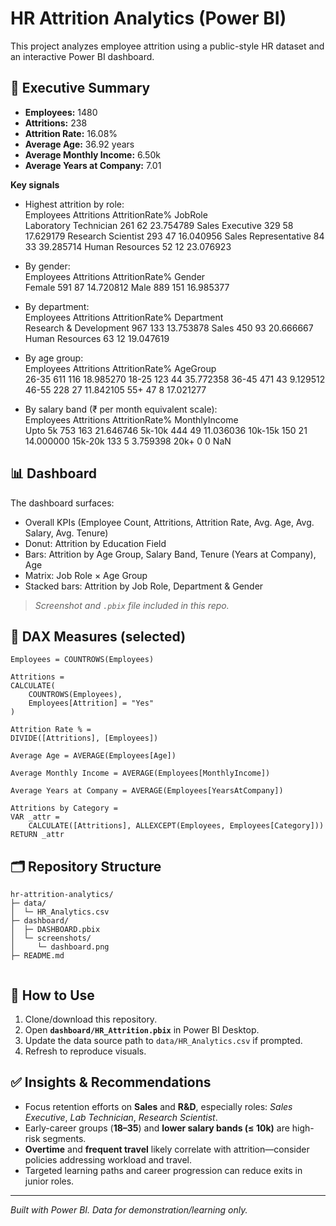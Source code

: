 # HR Attrition Analytics (Power BI)

This project analyzes employee attrition using a public-style HR dataset and an interactive Power BI dashboard.

## 🔎 Executive Summary
- **Employees:** 1480
- **Attritions:** 238
- **Attrition Rate:** 16.08%
- **Average Age:** 36.92 years
- **Average Monthly Income:** 6.50k
- **Average Years at Company:** 7.01

**Key signals**
- Highest attrition by role:  
                       Employees  Attritions  AttritionRate%
JobRole                                                     
Laboratory Technician        261          62       23.754789
Sales Executive              329          58       17.629179
Research Scientist           293          47       16.040956
Sales Representative          84          33       39.285714
Human Resources               52          12       23.076923

- By gender:  
        Employees  Attritions  AttritionRate%
Gender                                       
Female        591          87       14.720812
Male          889         151       16.985377

- By department:  
                        Employees  Attritions  AttritionRate%
Department                                                   
Research & Development        967         133       13.753878
Sales                         450          93       20.666667
Human Resources                63          12       19.047619

- By age group:  
          Employees  Attritions  AttritionRate%
AgeGroup                                       
26-35           611         116       18.985270
18-25           123          44       35.772358
36-45           471          43        9.129512
46-55           228          27       11.842105
55+              47           8       17.021277

- By salary band (₹ per month equivalent scale):  
               Employees  Attritions  AttritionRate%
MonthlyIncome                                       
Upto 5k              753         163       21.646746
5k-10k               444          49       11.036036
10k-15k              150          21       14.000000
15k-20k              133           5        3.759398
20k+                   0           0             NaN

## 📊 Dashboard
The dashboard surfaces:
- Overall KPIs (Employee Count, Attritions, Attrition Rate, Avg. Age, Avg. Salary, Avg. Tenure)
- Donut: Attrition by Education Field
- Bars: Attrition by Age Group, Salary Band, Tenure (Years at Company), Age
- Matrix: Job Role × Age Group
- Stacked bars: Attrition by Job Role, Department & Gender

> *Screenshot and `.pbix` file included in this repo.*

## 🧮 DAX Measures (selected)
```DAX
Employees = COUNTROWS(Employees)

Attritions =
CALCULATE(
    COUNTROWS(Employees),
    Employees[Attrition] = "Yes"
)

Attrition Rate % =
DIVIDE([Attritions], [Employees])

Average Age = AVERAGE(Employees[Age])

Average Monthly Income = AVERAGE(Employees[MonthlyIncome])

Average Years at Company = AVERAGE(Employees[YearsAtCompany])

Attritions by Category =
VAR _attr =
    CALCULATE([Attritions], ALLEXCEPT(Employees, Employees[Category]))
RETURN _attr
```

## 🗂 Repository Structure
```
hr-attrition-analytics/
├─ data/
│  └─ HR_Analytics.csv
├─ dashboard/
│  ├─ DASHBOARD.pbix
│  └─ screenshots/
│     └─ dashboard.png 
├─ README.md


```

## 🚀 How to Use
1. Clone/download this repository.
2. Open **`dashboard/HR_Attrition.pbix`** in Power BI Desktop.
3. Update the data source path to `data/HR_Analytics.csv` if prompted.
4. Refresh to reproduce visuals.

## ✅ Insights & Recommendations
- Focus retention efforts on **Sales** and **R&D**, especially roles: *Sales Executive*, *Lab Technician*, *Research Scientist*.
- Early-career groups (**18–35**) and **lower salary bands (≤ 10k)** are high-risk segments.
- **Overtime** and **frequent travel** likely correlate with attrition—consider policies addressing workload and travel.
- Targeted learning paths and career progression can reduce exits in junior roles.


---

*Built with Power BI. Data for demonstration/learning only.*
